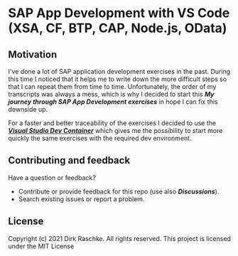 # SAP App Development with VS Code (XSA, CF, BTP, CAP, Node.js, OData)

## Motivation

I've done a lot of SAP application development exercises in the past. During this time I noticed that it helps me to write down the more difficult steps so that I can repeat them from time to time. Unfortunately, the order of my transcripts was always a mess, which is why I decided to start this ***My journey through SAP App Development exercises*** in hope I can fix this downside up.  

For a faster and better traceability of the exercises I decided to use the ***[Visual Studio Dev Container](https://github.com/draschke/vsc-sap-hana-mta-dev-env-node14x#microsoft---vs-code-dev-container)*** which gives me the possibility to start more quickly the same exercises with the required dev environment.  
  
## Contributing and feedback

Have a question or feedback?

- Contribute or provide feedback for this repo (use also ***Discussions***).
- Search existing issues or report a problem.

## License

Copyright (c) 2021 Dirk Raschke. All rights reserved. This project is licensed under the MIT License
